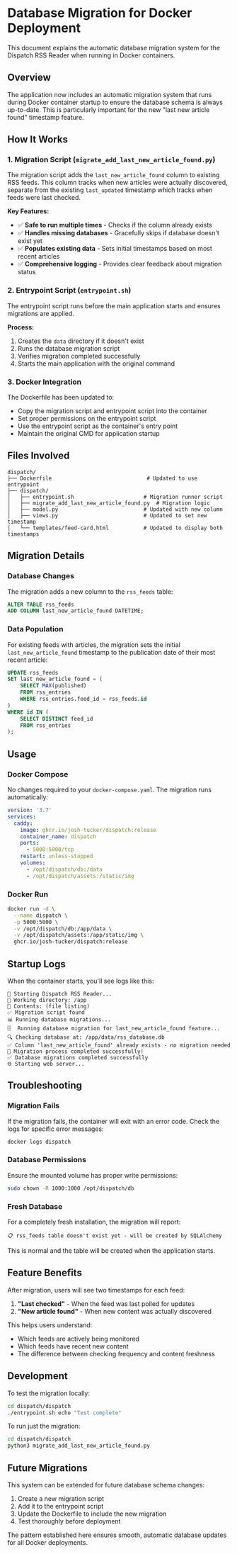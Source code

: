 # Database Migration for Docker Deployment

This document explains the automatic database migration system for the Dispatch RSS Reader when running in Docker containers.

## Overview

The application now includes an automatic migration system that runs during Docker container startup to ensure the database schema is always up-to-date. This is particularly important for the new "last new article found" timestamp feature.

## How It Works

### 1. Migration Script (`migrate_add_last_new_article_found.py`)

The migration script adds the `last_new_article_found` column to existing RSS feeds. This column tracks when new articles were actually discovered, separate from the existing `last_updated` timestamp which tracks when feeds were last checked.

**Key Features:**
- ✅ **Safe to run multiple times** - Checks if the column already exists
- ✅ **Handles missing databases** - Gracefully skips if database doesn't exist yet
- ✅ **Populates existing data** - Sets initial timestamps based on most recent articles
- ✅ **Comprehensive logging** - Provides clear feedback about migration status

### 2. Entrypoint Script (`entrypoint.sh`)

The entrypoint script runs before the main application starts and ensures migrations are applied.

**Process:**
1. Creates the `data` directory if it doesn't exist
2. Runs the database migration script
3. Verifies migration completed successfully
4. Starts the main application with the original command

### 3. Docker Integration

The Dockerfile has been updated to:
- Copy the migration script and entrypoint script into the container
- Set proper permissions on the entrypoint script
- Use the entrypoint script as the container's entry point
- Maintain the original CMD for application startup

## Files Involved

```
dispatch/
├── Dockerfile                              # Updated to use entrypoint
├── dispatch/
│   ├── entrypoint.sh                      # Migration runner script
│   ├── migrate_add_last_new_article_found.py  # Migration logic
│   ├── model.py                           # Updated with new column
│   ├── views.py                           # Updated to set new timestamp
│   └── templates/feed-card.html           # Updated to display both timestamps
```

## Migration Details

### Database Changes

The migration adds a new column to the `rss_feeds` table:

```sql
ALTER TABLE rss_feeds 
ADD COLUMN last_new_article_found DATETIME;
```

### Data Population

For existing feeds with articles, the migration sets the initial `last_new_article_found` timestamp to the publication date of their most recent article:

```sql
UPDATE rss_feeds 
SET last_new_article_found = (
    SELECT MAX(published) 
    FROM rss_entries 
    WHERE rss_entries.feed_id = rss_feeds.id
)
WHERE id IN (
    SELECT DISTINCT feed_id 
    FROM rss_entries
);
```

## Usage

### Docker Compose

No changes required to your `docker-compose.yaml`. The migration runs automatically:

```yaml
version: '3.7'
services:
  caddy:
    image: ghcr.io/josh-tucker/dispatch:release
    container_name: dispatch
    ports:
      - 5000:5000/tcp
    restart: unless-stopped
    volumes:
      - /opt/dispatch/db:/data
      - /opt/dispatch/assets:/static/img
```

### Docker Run

```bash
docker run -d \
  --name dispatch \
  -p 5000:5000 \
  -v /opt/dispatch/db:/app/data \
  -v /opt/dispatch/assets:/app/static/img \
  ghcr.io/josh-tucker/dispatch:release
```

## Startup Logs

When the container starts, you'll see logs like this:

```
🚀 Starting Dispatch RSS Reader...
📍 Working directory: /app
📁 Contents: (file listing)
✅ Migration script found
📊 Running database migrations...
🗄️  Running database migration for last_new_article_found feature...
🔍 Checking database at: /app/data/rss_database.db
✅ Column 'last_new_article_found' already exists - no migration needed
🎉 Migration process completed successfully!
✅ Database migrations completed successfully
🌐 Starting web server...
```

## Troubleshooting

### Migration Fails

If the migration fails, the container will exit with an error code. Check the logs for specific error messages:

```bash
docker logs dispatch
```

### Database Permissions

Ensure the mounted volume has proper write permissions:

```bash
sudo chown -R 1000:1000 /opt/dispatch/db
```

### Fresh Database

For a completely fresh installation, the migration will report:

```
📋 rss_feeds table doesn't exist yet - will be created by SQLAlchemy
```

This is normal and the table will be created when the application starts.

## Feature Benefits

After migration, users will see two timestamps for each feed:

1. **"Last checked"** - When the feed was last polled for updates
2. **"New article found"** - When new content was actually discovered

This helps users understand:
- Which feeds are actively being monitored
- Which feeds have recent new content
- The difference between checking frequency and content freshness

## Development

To test the migration locally:

```bash
cd dispatch/dispatch
./entrypoint.sh echo "Test complete"
```

To run just the migration:

```bash
cd dispatch/dispatch
python3 migrate_add_last_new_article_found.py
```

## Future Migrations

This system can be extended for future database schema changes:

1. Create a new migration script
2. Add it to the entrypoint script
3. Update the Dockerfile to include the new migration
4. Test thoroughly before deployment

The pattern established here ensures smooth, automatic database updates for all Docker deployments.